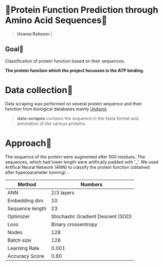 # 🧬Protein Function Prediction through Amino Acid Sequences🧬

  >**Usama Raheem** |

## Goal🧬
Classification of protein function based on their sequences. 

**The protein function  which the project focusses is the ATP binding.**

# Data collection🧬

Data scraping was performed on several protein sequence and their function from biological databases mainly [Unitprot](https://www.uniprot.org/uniprot/P03960).

>**data-scrapes** contains the sequence in the fasta format and annotation of the various proteins.

# Approach🧬 
The sequence of the protein were augmented after 500 residues. The sequences, which had lower length were artifically padded with '_'.
We used Artifical Neural Network (ANN) to classify the protein function (obtained after hyperparameter tuninng) :  

|     Method    |   Numbers
| ------------- | ------------- |
|      ANN    | 2/3  layers |
| Embedding dim  | 10      |
| Sequence length | 23 |
| Optimizer     | Stochastic Gradient Descent (SGD)   |
| Loss | Binary crossentropy | 
| Nodes | 128|
|Batch size | 128 |
|Learning Rate | 0.001 |
|Accuracy Score | 0.80 |
